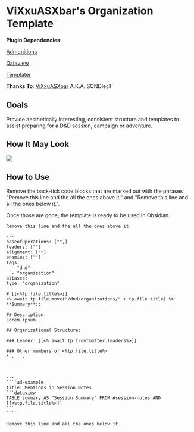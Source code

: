 # ViXxuASXbar's Organization Template

**Plugin Dependencies**: 

[Admonitions](https://github.com/valentine195/obsidian-admonition)

[Dataview](https://github.com/blacksmithgu/obsidian-dataview)

[Templater](https://github.com/SilentVoid13/Templater)

**Thanks To**: [ViXxuASXbar](https://github.com/SONDLecT/obsidian-dm-templates) A.K.A. SONDlecT


## Goals
Provide aesthetically interesting, consistent structure and templates to assist preparing for a D&D session, campaign or adventure.


## How It May Look

![](../Z_Images/SONDLecT_Organization.png)



## How to Use
Remove the back-tick code blocks that are marked out with the phrases "Remove this line and the all the ones above it." and "Remove this line and all the ones below it.". 

Once those are gone, the template is ready to be used in Obsidian. 


`````
Remove this line and the all the ones above it.

---
baseofOperations: ["",]
leaders: [""]
alignment: [""]
enemies: [""]
tags:
  - "dnd"
  - "organization"
aliases:
type: "organization"
---
# [[<%tp.file.title%>]]
<% await tp.file.move("/dnd/organizations/" + tp.file.title) %>
**Summary**:: 

## Description:
Lorem ipsum..

## Organizational Structure:

### Leader: [[<% await tp.frontmatter.leaders%>]]

### Other members of <%tp.file.title%>
* . . .



---
````ad-example
title: Mentions in Session Notes
```dataview
TABLE summary AS "Session Summary" FROM #session-notes AND [[<%tp.file.title%>]]
```
````

Remove this line and all the ones below it.
`````